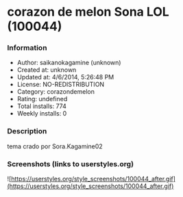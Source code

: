 # corazon de melon Sona LOL (100044)

### Information
- Author: saikanokagamine (unknown)
- Created at: unknown
- Updated at: 4/6/2014, 5:26:48 PM
- License: NO-REDISTRIBUTION
- Category: corazondemelon
- Rating: undefined
- Total installs: 774
- Weekly installs: 0


### Description
tema crado por Sora.Kagamine02


### Screenshots (links to userstyles.org)
![https://userstyles.org/style_screenshots/100044_after.gif](https://userstyles.org/style_screenshots/100044_after.gif)


